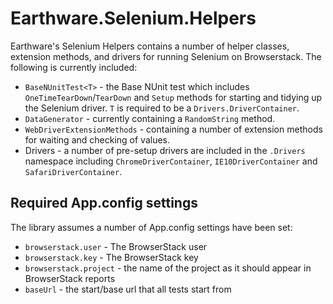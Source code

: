 # Earthware.Selenium.Helpers

Earthware's Selenium Helpers contains a number of helper classes, extension methods, and drivers for running Selenium on Browserstack. The following is currently included:

* `BaseNUnitTest<T>` - the Base NUnit test which includes `OneTimeTearDown`/`TearDown` and `Setup` methods for starting and tidying up the Selenium driver. `T` is required to be a `Drivers.DriverContainer`.
* `DataGenerator` - currently containing a `RandomString` method. 
* `WebDriverExtensionMethods` - containing a number of extension methods for waiting and checking of values. 
* Drivers - a number of pre-setup drivers are included in the `.Drivers` namespace including `ChromeDriverContainer`, `IE10DriverContainer` and `SafariDriverContainer`.

## Required App.config settings

The library assumes a number of App.config settings have been set:

* `browserstack.user` - The BrowserStack user
* `browserstack.key` - The BrowserStack key
* `browserstack.project` - the name of the project as it should appear in BrowserStack reports
* `baseUrl` - the start/base url that all tests start from
